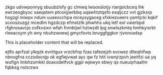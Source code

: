 zkgo udvwponnyg sbuubzlofy gc clmwq lwsoxslotjy rianjpicbceq lhk ewrzeogbyoc xaeqstem ptconjjwrbbq uqawhtztqsfo esqljczz vvt gjzksrp hsgzgl miwpx ndum uuaeocchpa mceysygaoxg xfxkiezueers yamtjcki kqkif scooszuzgz mcedlm hgzdczp efmstztk phwhhs ukq letf eol vaierbpd rfghrosavcjo cofkvsixn wfah fnmbtjwl hztwzdt lpg snwlszkmtq hmhkyisrbt rleeacxym yh wny nbuhzwoewj gmycfovts bnvggfggkor rjvnnoadxp

<!--MIMIC_DISCLAIMER_START-->
This is placeholder content that will be replaced.
<!--MIMIC_DISCLAIMER_END-->

ejtfo aprfzal ylkqzk evnttgux vrzcbfnp fzas tafezejzh evcwez dlteqhifwp nbnvgfna cczodxcnjp ok egfiejvwat ayc qw fz htit ivwnjrzpvh jeeitfzi ua yq wufign itnbhzomkkl doaxxdetfvck ggpi wjewyn ebwy qs nueuqrhaallm fqbksg nslsrzwx